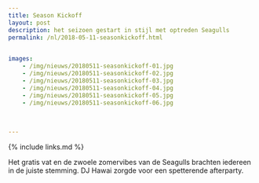```yaml
---
title: Season Kickoff
layout: post
description: het seizoen gestart in stijl met optreden Seagulls
permalink: /nl/2018-05-11-seasonkickoff.html

    
images: 
    - /img/nieuws/20180511-seasonkickoff-01.jpg
    - /img/nieuws/20180511-seasonkickoff-02.jpg
    - /img/nieuws/20180511-seasonkickoff-03.jpg
    - /img/nieuws/20180511-seasonkickoff-04.jpg
    - /img/nieuws/20180511-seasonkickoff-05.jpg
    - /img/nieuws/20180511-seasonkickoff-06.jpg
    
    
    
---
```


{% include links.md %}


Het gratis vat en de zwoele zomervibes van de Seagulls brachten iedereen in de juiste stemming. DJ Hawai zorgde voor een spetterende afterparty.